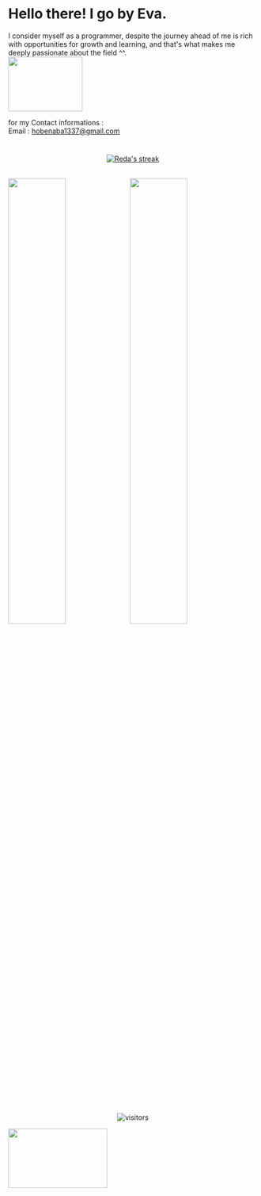 # Hello there! I go by Eva.

I consider myself as a programmer, despite the journey ahead of me is rich with opportunities for growth and learning, and that's what makes me deeply passionate about the field ^^.         <br /><img src="https://media2.giphy.com/media/v1.Y2lkPTc5MGI3NjExZXZ3NWJpaGpwZ2lsZWk2cDE5amg5cXN3ZzNnZHNtNHdudGo4aXhrYSZlcD12MV9pbnRlcm5hbF9naWZfYnlfaWQmY3Q9cw/p6ZVGS8zQbQIqH8G6l/giphy.gif" width="150" height="110"><br />                  

for my Contact informations :                                            
Email : hobenaba1337@gmail.com
#
<p align="center">

 <a href="https://github.com/Reda96R">
  <img title="streak-stats" alt="Reda's streak" src="https://github-readme-streak-stats.herokuapp.com/?user=Reda96R&date_format=j%20M%5B%20Y%5D&background=0d1117&sideNums=FFFFFF&dates=868686&currStreakNum=DDDDDD&stroke=DD272700&sideLabels=E3E3E3&ring=D8582C&currStreakLabel=D8582C&fire=D8582C&border=DD272700"/> </a>
</p>
  <br/>
  <a href="https://github.com/Reda96R">
     <img align="center" width="48%" src="https://github-readme-stats.vercel.app/api?username=Reda96R&show_icons=true&bg_color=0D1117&theme=codeSTACKr&hide_border=true"/></a>
  <a href="https://github.com/Reda96R">
      <img align="center" width="48%" src="https://github-readme-stats.vercel.app/api/top-langs/?username=Reda96R&show_icons=true&bg_color=0D1117&theme=codeSTACKr&layout=compact&hide_border=true"/></a>
  <br/>

<p align="center">
	<img alt="visitors" src="https://komarev.com/ghpvc/?username=hobenaba&color=CBC3E3&style=flat&label=visitors" />
</p>
</pre >
<img src="https://media0.giphy.com/media/v1.Y2lkPTc5MGI3NjExNzMwcW1nZ2R2OWR5aXZlZngxeG8weXQzMGl4cm9jeXFrbWZ2em80NCZlcD12MV9pbnRlcm5hbF9naWZfYnlfaWQmY3Q9cw/bs3w1SsWV0hJZDOpWr/giphy.gif" width="200" height="120">
